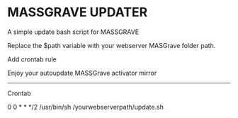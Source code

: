 # MASSGRAVE UPDATER
A simple update bash script for MASSGRAVE

Replace the $path variable with your webserver MASGrave folder path.

Add crontab rule

Enjoy your autoupdate MASSGrave activator mirror

-----------------------------------------------------------------------

Crontab

0 0 * * */2 /usr/bin/sh /yourwebserverpath/update.sh

